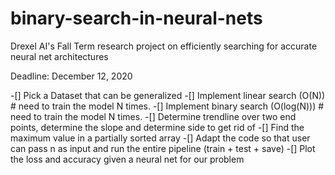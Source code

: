 # binary-search-in-neural-nets
Drexel AI's Fall Term research project on efficiently searching for accurate neural net architectures

Deadline: December 12, 2020

-[] Pick a Dataset that can be generalized
-[] Implement linear search (O(N)) # need to train the model N times. 
-[] Implement binary search (O(log(N))) # need to train the model N times. 
-[] Determine trendline over two end points, determine the slope and determine side to get rid of
-[] Find the maximum value in a partially sorted array
-[] Adapt the code so that user can pass n as input and run the entire pipeline (train + test + save)
-[] Plot the loss and accuracy given a neural net for our problem 